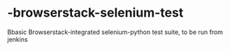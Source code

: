 # -browserstack-selenium-test
Bbasic Browserstack-integrated selenium-python test suite, to be run from jenkins
